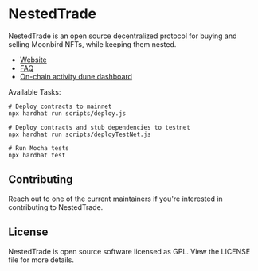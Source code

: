# NestedTrade


NestedTrade is an open source decentralized protocol for buying and selling Moonbird NFTs, while keeping them nested.

- [Website](https://nested.trade)
- [FAQ](https://unleashed-galaxy-ac1.notion.site/NestedTrade-FAQ-14555efc2cb74e3394a559b4ca7f63de)
- [On-chain activity dune dashboard](https://dune.com/montana/nestedtrade)

Available Tasks:

```shell
# Deploy contracts to mainnet
npx hardhat run scripts/deploy.js

# Deploy contracts and stub dependencies to testnet
npx hardhat run scripts/deployTestNet.js

# Run Mocha tests
npx hardhat test
```

## Contributing
Reach out to one of the current maintainers if you're interested in contributing to NestedTrade. 

## License
NestedTrade is open source software licensed as GPL. View the LICENSE file for more details.
